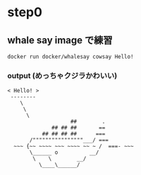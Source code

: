 # step0

## whale say image で練習

`docker run docker/whalesay cowsay Hello!`

### output (めっちゃクジラかわいい)

```
< Hello! >
 -------- 
    \
     \
      \     
                    ##        .            
              ## ## ##       ==            
           ## ## ## ##      ===            
       /""""""""""""""""___/ ===        
  ~~~ {~~ ~~~~ ~~~ ~~~~ ~~ ~ /  ===- ~~~   
       \______ o          __/            
        \    \        __/             
          \____\______/   
```
